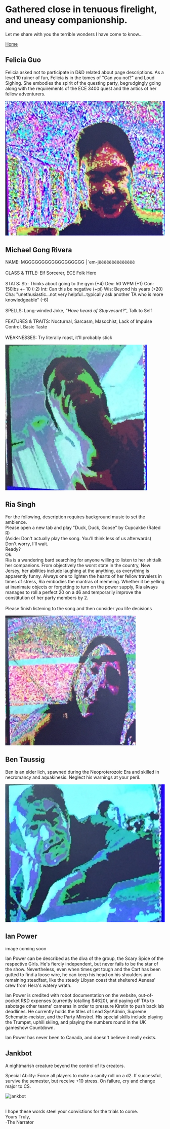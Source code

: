 # Gathered close in tenuous firelight, and uneasy companionship.

Let me share with you the terrible wonders I have come to know...

[Home](./index.md)

## Felicia Guo
Felicia asked not to participate in D&D related about page descriptions. As a level 10 ruiner of fun, Felicia is in the tomes of "Can you not?" and Loud Sighing. She embodies the spirit of the questing party, begrudgingly going along with the requirements of the ECE 3400 quest and the antics of her fellow adventurers.<br/>

![Felicia](./media/about_us/felicia.png) 


## Michael Gong Rivera
NAME: MGGGGGGGGGGGGGGGGGG | ˈem-jēēēēēēēēēēēēēē<br/><br/>
CLASS & TITLE: Elf Sorcerer, ECE Folk Hero<br/><br/>
STATS: Str: Thinks about going to the gym (+4)   Dex: 50 WPM (+1)   Con: 150lbs +- 10 (-2)   Int: Can this be negative (+pi)   Wis: Beyond his years (+20)   Cha: "unethusiastic...not very helpful...typically ask another TA who is more knowledgeable" (-6)<br/><br/>
SPELLS: Long-winded Joke, "_Have heard of Stuyvesant?_", Talk to Self<br/><br/>
FEATURES & TRAITS: Nocturnal, Sarcasm, Masochist, Lack of Impulse Control, Basic Taste<br/><br/>
WEAKNESSES: Try literally roast, it'll probably stick<br/>

![Michael](./media/about_us/michael.png) 


## Ria Singh

For the following, description requires background music to set the ambience.<br/>
Please open a new tab and play "Duck, Duck, Goose" by Cupcakke (Rated R)<br/>
(Aside: Don't actually play the song. You'll think less of us afterwards)<br/>
Don't worry, I'll wait.<br/>
Ready?<br/>
Ok.<br/>
Ria is a wandering bard searching for anyone willing to listen to her shittalk her companions. From objectively the worst state in the country, New Jersey, her abilities include laughing at the anything, as everything is apparently funny. Always one to lighten the hearts of her fellow travelers in times of stress, Ria embodies the mantras of memeing. Whether it be yelling at inanimate objects or forgetting to turn on the power supply, Ria always manages to roll a perfect 20 on a d6 and temporarily improve the constitution of her party members by 2.
<br/><br/>
Please finish listening to the song and then consider you life decisions


![Ria](./media/about_us/ria.png) 


## Ben Taussig

Ben is an elder lich, spawned during the Neoproterozoic Era and skilled in necromancy and aquakinesis. Neglect his warnings at your peril.

![Ben](./media/about_us/ben.png) 

## Ian Power
image coming soon

Ian Power can be described as the diva of the group, the Scary Spice of the respective Girls.  He's fiercly independent, but never fails to be the star of the show.  Nevertheless, even when times get tough and the Cart has been gutted to find a loose wire, he can keep his head on his shoulders and remaining steadfast, like the steady Libyan coast that sheltered Aeneas' crew from Hera's watery wrath.

Ian Power is credited with robot documentation on the website, out-of-pocket R&D expenses (currently totalling $4620), and paying off TAs to sabotage other teams' cameras in order to pressure Kirstin to push back lab deadlines.  He currently holds the titles of Lead SysAdmin, Supreme Schematic-meister, and the Party Minstrel.  His special skills include playing the Trumpet, uphill skiing, and playing the numbers round in the UK gameshow Countdown.

Ian Power has never been to Canada, and doesn't believe it really exists.

## Jankbot

A nightmarish creature beyond the control of its creators.

Special Ability: Force all players to make a sanity roll on a d2. If successful, survive the semester, but receive +10 stress. On failure, cry and change major to CS.

![jankbot](./media/FRONTOFROBOT.jpg)

<br/>
I hope these words steel your convictions for the trials to come.<br/>
Yours Truly,<br/>
-The Narrator
